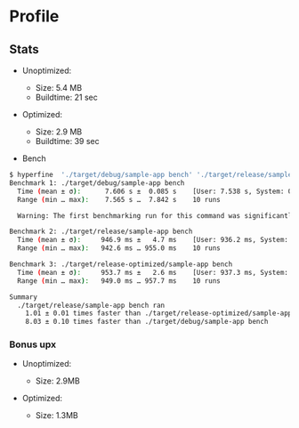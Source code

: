 # Profile

## Stats

- Unoptimized:
  - Size: 5.4 MB
  - Buildtime: 21 sec
- Optimized:
  - Size: 2.9 MB
  - Buildtime: 39 sec

- Bench

```bash
$ hyperfine  './target/debug/sample-app bench' './target/release/sample-app bench' './target/release-optimized/sample-app bench'
Benchmark 1: ./target/debug/sample-app bench
  Time (mean ± σ):      7.606 s ±  0.085 s    [User: 7.538 s, System: 0.006 s]
  Range (min … max):    7.565 s …  7.842 s    10 runs

  Warning: The first benchmarking run for this command was significantly slower than the rest (7.842 s). This could be caused by (filesystem) caches that were not filled until after the first run. You should consider using the '--warmup' option to fill those caches before the actual benchmark. Alternatively, use the '--prepare' option to clear the caches before each timing run.

Benchmark 2: ./target/release/sample-app bench
  Time (mean ± σ):     946.9 ms ±   4.7 ms    [User: 936.2 ms, System: 3.2 ms]
  Range (min … max):   942.6 ms … 955.0 ms    10 runs

Benchmark 3: ./target/release-optimized/sample-app bench
  Time (mean ± σ):     953.7 ms ±   2.6 ms    [User: 937.3 ms, System: 3.2 ms]
  Range (min … max):   949.0 ms … 957.7 ms    10 runs

Summary
  ./target/release/sample-app bench ran
    1.01 ± 0.01 times faster than ./target/release-optimized/sample-app bench
    8.03 ± 0.10 times faster than ./target/debug/sample-app bench
```


### Bonus upx

- Unoptimized:
  - Size: 2.9MB

- Optimized:
  - Size: 1.3MB
